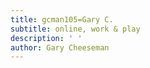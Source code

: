 ```yaml
---
title: gcman105=Gary C.
subtitle: online, work & play
description: ' '
author: Gary Cheeseman
---
```

